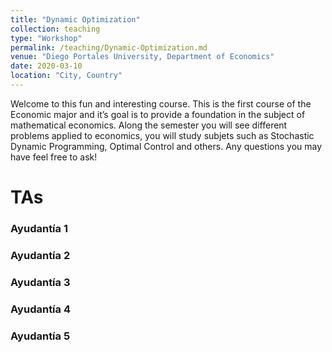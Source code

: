 ```yaml
---
title: "Dynamic Optimization"
collection: teaching
type: "Workshop"
permalink: /teaching/Dynamic-Optimization.md
venue: "Diego Portales University, Department of Economics"
date: 2020-03-10
location: "City, Country"
---
```


Welcome to this fun and interesting course. 
This is the first course of the Economic major and it’s goal is to provide a foundation in the subject of mathematical economics.
Along the semester you will see different problems applied to economics, you will study subjets such as Stochastic Dynamic Programming, Optimal
Control and others. Any questions you may have feel free to ask!




TAs
======

### Ayudantía 1


### Ayudantía 2

### Ayudantía 3

### Ayudantía 4

### Ayudantía 5
